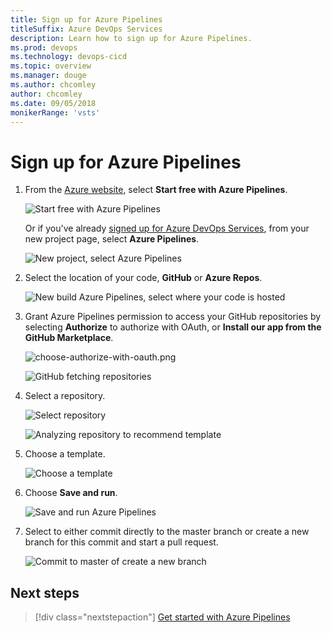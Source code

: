 ```yaml
---
title: Sign up for Azure Pipelines
titleSuffix: Azure DevOps Services
description: Learn how to sign up for Azure Pipelines.
ms.prod: devops
ms.technology: devops-cicd
ms.topic: overview
ms.manager: douge
ms.author: chcomley
author: chcomley
ms.date: 09/05/2018
monikerRange: 'vsts'
---
```


# Sign up for Azure Pipelines

1. From the [Azure website](https://azure.microsoft.com/services/devops/pipelines/), select **Start free with Azure Pipelines**.

   ![Start free with Azure Pipelines](../../_shared/_img/start-free-with-azure-pipelines.png)

   Or if you've already [signed up for Azure DevOps Services](../../user-guide/sign-up-invite-teammates.md), from your new project page, select **Azure Pipelines**.

   ![New project, select Azure Pipelines](../_img/new-project-select-pipelines.png)

2. Select the location of your code, **GitHub** or **Azure Repos**.

   ![New build Azure Pipelines, select where your code is hosted](../_img/new-build-pipelines.png)

3. Grant Azure Pipelines permission to access your GitHub repositories by selecting  **Authorize** to authorize with OAuth, or **Install our app from the GitHub Marketplace**.

   ![choose-authorize-with-oauth.png](../_img/choose-authorize-with-oauth.png)

   ![GitHub fetching repositories](../_img/github-fetching-repositiories.png)

4.  Select a repository.

    ![Select repository](../_img/select-repository-pipelines.png)

    ![Analyzing repository to recommend template](../_img/analyzing-repository-to-recommend-template.png)

5. Choose a template.

   ![Choose a template](../_img/choose-template.png)

6. Choose **Save and run**.

   ![Save and run Azure Pipelines](../_img/save-and-run-azure-pipelines.png)

7. Select to either commit directly to the master branch or create a new branch for this commit and start a pull request.

   ![Commit to master of create a new branch](../_img/commit-to-master-or-create-new-branch.png)


## Next steps

> [!div class="nextstepaction"]
> [Get started with Azure Pipelines](../get-started/pipelines-get-started.md)